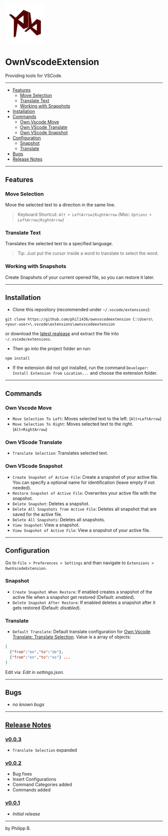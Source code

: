 <img src="https://github.com/phil1436/ownvscodeextension/raw/master/resources/logo.png" width="25%"/>

# OwnVscodeExtension

Providing tools for VSCode.

---

* [Features](https://github.com/phil1436/OwnVscodeExtension#features)
  * [Move Selection](https://github.com/phil1436/OwnVscodeExtension#move-selection)
  * [Translate Text](https://github.com/phil1436/OwnVscodeExtension#translate-text)
  * [Working with Snapshots](https://github.com/phil1436/OwnVscodeExtension#working-with-snapshots)
* [Installation](https://github.com/phil1436/OwnVscodeExtension#installation)
* [Commands](https://github.com/phil1436/OwnVscodeExtension#commands)
  * [Own Vscode Move](https://github.com/phil1436/OwnVscodeExtension#own-vscode-move)
  * [Own VScode Translate](https://github.com/phil1436/OwnVscodeExtension#own-vscode-translate)
  * [Own VScode Snapshot](https://github.com/phil1436/OwnVscodeExtension#own-vscode-snapshot)
* [Configuration](https://github.com/phil1436/OwnVscodeExtension#configuration)
  * [Snapshot](https://github.com/phil1436/OwnVscodeExtension#snapshot)
  * [Translate](https://github.com/phil1436/OwnVscodeExtension#translate)
* [Bugs](https://github.com/phil1436/OwnVscodeExtension#bugs)
* [Release Notes](https://github.com/phil1436/OwnVscodeExtension#release-notes)

---

## Features

### Move Selection

Move the selected text to a direction in the same line.

> Keyboard Shortcut: `Alt + LeftArrow|RightArrow` *(Mac: `Options + LeftArrow|RightArrow`)*

### Translate Text

Translates the selected text to a specified language.
> Tip: Just put the cursor inside a word to translate to select the word.

### Working with Snapshots

Create Snapshots of your current opened file, so you can restore it later.

---

## Installation

* Clone this repository (recommended under `~/.vscode/extensions`):

````shell
git clone https://github.com/phil1436/ownvscodeextension C:\Users\<your-user>\.vscode\extensions\ownvscodeextension
````

or download the [latest realease](https://github.com/phil1436/ownvscodeextension/releases/latest) and extract the file into `~/.vscode/extensions`.

* Then go into the project folder an run:

````shell
npm install
````

* If the extension did not got installed, run the command `Developer: Install Extension from Location...` and choose the extension folder.

---

## Commands

### Own Vscode Move

* `Move Selection To Left`: Moves selected text to the left. (`Alt+LeftArrow`)
* `Move Selection To Right`: Moves selected text to the right. (`Alt+RightArrow`)

### Own VScode Translate

* `Translate Selection`: Translates selected text.

### Own VScode Snapshot

* `Create Snapshot of Active File`: Create a snapshot of your active file. You can specify a optional name for identification (leave empty if not needed).
* `Restore Snapshot of Active File`: Overwrites your active file with the snapshot.
* `Delete Snapshot`: Deletes a snapshot.
* `Delete All Snapshots from Active File`: Deletes all snapshot that are saved for the active file.
* `Delete All Snapshots`: Deletes all snapshots.
* `View Snapshot`: View a snapshot.
* `View Snapshot of Active File`: View a snapshot of your active file.

---

## Configuration

Go to `File > Preferences > Settings` and than navigate to `Extensions > OwnVscodeExtension`.

### Snapshot

* `Create Snapshot When Restore`: If enabled creates a snapshot of the active file when a snapshot get restored (Default: *enabled*).
* `Delete Snapshot After Restore`: If enabled deletes a snapshot after it gets restored (Default: *disabled*).

### Translate

* `Default Translate`: Default translate configuration for [Own Vscode Translate: Translate Selection](https://github.com/phil1436/OwnVscodeExtension#own-vscode-translate). Value is a array of objects:

````json
[
  {"from":"en","to":"de"},
  {"from":"en","to":"es"} ...
]
````

Edit via: *Edit in settings.json*.

---

## Bugs

* *no known bugs*

---

## [Release Notes](https://github.com/phil1436/ownvscodeextension/blob/master/CHANGELOG.md)

### [v0.0.3](https://github.com/phil1436/ownvscodeextension/tree/0.0.3)

* `Translate Selection` expanded

### [v0.0.2](https://github.com/phil1436/ownvscodeextension/tree/0.0.2)

* Bug fixes
* Insert Configurations
* Command Categories added
* Commands added

### [v0.0.1](https://github.com/phil1436/ownvscodeextension/tree/0.0.1)

* *Initial release*

---

by Philipp B.
